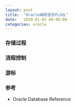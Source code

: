 ```yaml
---
layout: post
title:  "Oracle编程语言PLSQL"
date:   2020-01-01 00:00:00
categories: oracle
---
```


### 存储过程

### 流程控制

### 游标

### 参考
+ Oracle Database Reference